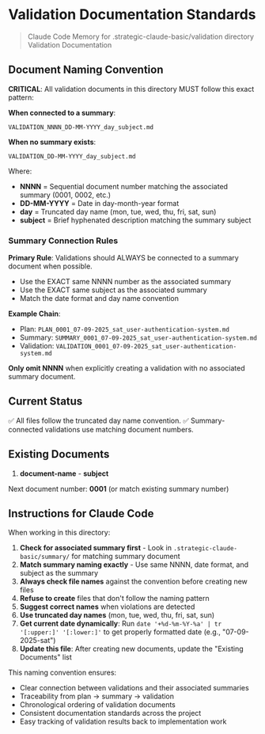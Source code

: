 # Validation Documentation Standards

> Claude Code Memory for .strategic-claude-basic/validation directory
> Validation Documentation

## Document Naming Convention

**CRITICAL**: All validation documents in this directory MUST follow this exact pattern:

**When connected to a summary**:

```
VALIDATION_NNNN_DD-MM-YYYY_day_subject.md
```

**When no summary exists**:

```
VALIDATION_DD-MM-YYYY_day_subject.md
```

Where:

- **NNNN** = Sequential document number matching the associated summary (0001, 0002, etc.)
- **DD-MM-YYYY** = Date in day-month-year format
- **day** = Truncated day name (mon, tue, wed, thu, fri, sat, sun)
- **subject** = Brief hyphenated description matching the summary subject

### Summary Connection Rules

**Primary Rule**: Validations should ALWAYS be connected to a summary document when possible.

- Use the EXACT same NNNN number as the associated summary
- Use the EXACT same subject as the associated summary
- Match the date format and day name convention

**Example Chain**:

- Plan: `PLAN_0001_07-09-2025_sat_user-authentication-system.md`
- Summary: `SUMMARY_0001_07-09-2025_sat_user-authentication-system.md`
- Validation: `VALIDATION_0001_07-09-2025_sat_user-authentication-system.md`

**Only omit NNNN** when explicitly creating a validation with no associated summary document.

## Current Status

✅ All files follow the truncated day name convention.
✅ Summary-connected validations use matching document numbers.

## Existing Documents

1. **document-name** - **subject**

Next document number: **0001** (or match existing summary number)

## Instructions for Claude Code

When working in this directory:

1. **Check for associated summary first** - Look in `.strategic-claude-basic/summary/` for matching summary document
2. **Match summary naming exactly** - Use same NNNN, date format, and subject as the summary
3. **Always check file names** against the convention before creating new files
4. **Refuse to create** files that don't follow the naming pattern
5. **Suggest correct names** when violations are detected
6. **Use truncated day names** (mon, tue, wed, thu, fri, sat, sun)
7. **Get current date dynamically**: Run `date '+%d-%m-%Y-%a' | tr '[:upper:]' '[:lower:]'` to get properly formatted date (e.g., "07-09-2025-sat")
8. **Update this file**: After creating new documents, update the "Existing Documents" list

This naming convention ensures:

- Clear connection between validations and their associated summaries
- Traceability from plan → summary → validation
- Chronological ordering of validation documents
- Consistent documentation standards across the project
- Easy tracking of validation results back to implementation work